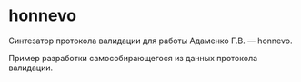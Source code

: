 # honnevo
Синтезатор протокола валидации для работы Адаменко Г.В. — honnevo. 

Пример разработки самособирающегося из данных протокола валидации.
